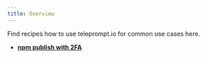 ```yaml
---
title: Overview
---
```


Find recipes how to use teleprompt.io for common use cases here.

* **[npm publish with 2FA](./npm-publish)**

<!-- TODO: Signing electron app -->
